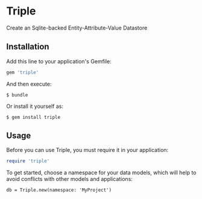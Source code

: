 # Triple

Create an Sqlite-backed Entity-Attribute-Value Datastore

## Installation

Add this line to your application's Gemfile:

```ruby
gem 'triple'
```

And then execute:

    $ bundle

Or install it yourself as:

    $ gem install triple

## Usage

Before you can use Triple, you must require it in your application:

```ruby
require 'triple'
```

To get started, choose a namespace for your data models, which will help to avoid conflicts with other models and applications:

```
db = Triple.new(namespace: 'MyProject')
```
